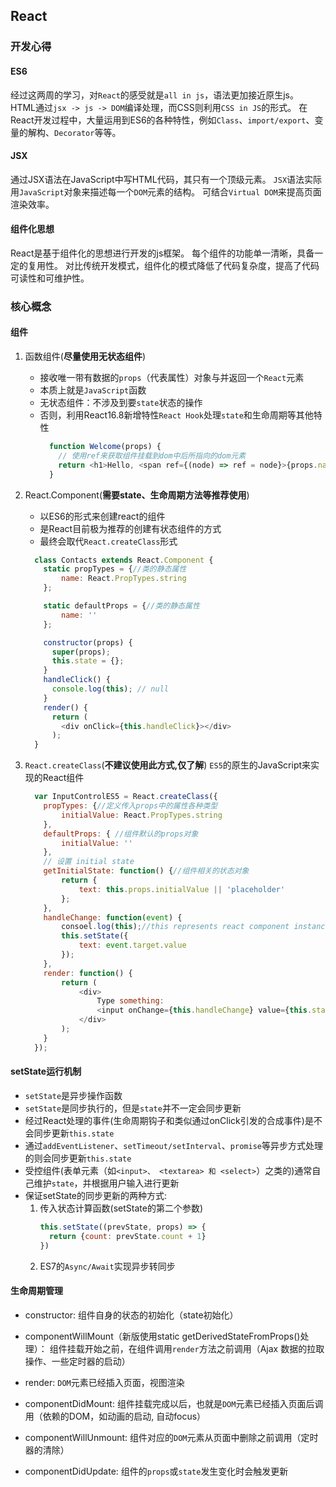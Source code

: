 ## React
### 开发心得

#### ES6
经过这两周的学习，对`React`的感受就是`all in js`，语法更加接近原生js。
HTML通过`jsx -> js -> DOM`编译处理，而CSS则利用`CSS in JS`的形式。
在React开发过程中，大量运用到ES6的各种特性，例如`Class`、`import/export`、变量的解构、`Decorator`等等。

#### JSX
通过JSX语法在JavaScript中写HTML代码，其只有一个顶级元素。
`JSX`语法实际用`JavaScript`对象来描述每一个`DOM`元素的结构。
可结合`Virtual DOM`来提高页面渲染效率。

#### 组件化思想
React是基于组件化的思想进行开发的js框架。
每个组件的功能单一清晰，具备一定的复用性。
对比传统开发模式，组件化的模式降低了代码复杂度，提高了代码可读性和可维护性。

### 核心概念
#### 组件
  1. 函数组件(**尽量使用无状态组件**)
      * 接收唯一带有数据的`props`（代表属性）对象与并返回一个`React`元素
      * 本质上就是`JavaScript`函数
      * 无状态组件：不涉及到要`state`状态的操作
      * 否则，利用React16.8新增特性`React Hook`处理`state`和生命周期等其他特性
        ```javascript
          function Welcome(props) {
            // 使用ref来获取组件挂载到dom中后所指向的dom元素
            return <h1>Hello, <span ref={(node) => ref = node}>{props.name}</span></h1>;
          }
        ```

2. React.Component(**需要state、生命周期方法等推荐使用**)
    * 以ES6的形式来创建react的组件
    * 是React目前极为推荐的创建有状态组件的方式
    * 最终会取代`React.createClass`形式

    ```javascript
      class Contacts extends React.Component {
        static propTypes = {//类的静态属性
            name: React.PropTypes.string
        };

        static defaultProps = {//类的静态属性
            name: ''
        };

        constructor(props) {
          super(props);
          this.state = {};
        }
        handleClick() {
          console.log(this); // null
        }
        render() {
          return (
            <div onClick={this.handleClick}></div>
          );
      }
    ```

3. `React.createClass`(**不建议使用此方式,仅了解**)
  `ES5`的原生的JavaScript来实现的React组件

    ```javascript
      var InputControlES5 = React.createClass({
        propTypes: {//定义传入props中的属性各种类型
            initialValue: React.PropTypes.string
        },
        defaultProps: { //组件默认的props对象
            initialValue: ''
        },
        // 设置 initial state
        getInitialState: function() {//组件相关的状态对象
            return {
                text: this.props.initialValue || 'placeholder'
            };
        },
        handleChange: function(event) {
            consoel.log(this);//this represents react component instance
            this.setState({
                text: event.target.value
            });
        },
        render: function() {
            return (
                <div>
                    Type something:
                    <input onChange={this.handleChange} value={this.state.text} />
                </div>
            );
        }
      });
    ```

#### setState运行机制
  * `setState`是异步操作函数
  * `setState`是同步执行的，但是`state`并不一定会同步更新
  * 经过React处理的事件(生命周期钩子和类似通过onClick引发的合成事件)是不会同步更新`this.state`
  * 通过`addEventListener`、`setTimeout/setInterval`、`promise`等异步方式处理的则会同步更新`this.state`
  * 受控组件(表单元素（如`<input>、 <textarea> 和 <select>`）之类的)通常自己维护`state`，并根据用户输入进行更新
  * 保证setState的同步更新的两种方式:
    1. 传入状态计算函数(setState的第二个参数)
        ```javascript
        this.setState((prevState, props) => {
          return {count: prevState.count + 1}
        })
        ```
    2. ES7的`Async/Await`实现异步转同步

#### 生命周期管理
  * constructor: 组件自身的状态的初始化（state初始化）

  * componentWillMount（新版使用static getDerivedStateFromProps()处理）： 组件挂载开始之前，在组件调用`render`方法之前调用（Ajax 数据的拉取操作、一些定时器的启动）

  * render: `DOM`元素已经插入页面，视图渲染

  * componentDidMount: 组件挂载完成以后，也就是`DOM`元素已经插入页面后调用（依赖的DOM，如动画的启动, 自动focus）

  * componentWillUnmount: 组件对应的`DOM`元素从页面中删除之前调用（定时器的清除）

  * componentDidUpdate: 组件的`props`或`state`发生变化时会触发更新
